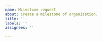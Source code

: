 ```yaml
---
name: Milestone request
about: Create a milestone of organization.
title: ''
labels: ''
assignees: ''

---
```




